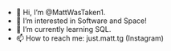 - 👋 Hi, I’m @MattWasTaken1.
- 👀 I’m interested in Software and Space!
- 🌱 I’m currently learning SQL.
- 📫 How to reach me: just.matt.tg (Instagram)

<!---
MattWasTaken1/MattWasTaken1 is a ✨ special ✨ repository because its `README.md` (this file) appears on your GitHub profile.
You can click the Preview link to take a look at your changes.
--->
